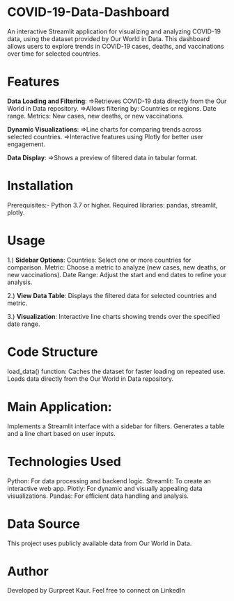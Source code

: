 # COVID-19-Data-Dashboard
An interactive Streamlit application for visualizing and analyzing COVID-19 data, using the dataset provided by Our World in Data. This dashboard allows users to explore trends in COVID-19 cases, deaths, and vaccinations over time for selected countries.

# Features
**Data Loading and Filtering**:
=>Retrieves COVID-19 data directly from the Our World in Data repository.
=>Allows filtering by:
   Countries or regions.
   Date range.
   Metrics: New cases, new deaths, or new vaccinations.
  
**Dynamic Visualizations**:
=>Line charts for comparing trends across selected countries.
=>Interactive features using Plotly for better user engagement.

**Data Display**:
=>Shows a preview of filtered data in tabular format.

# Installation
Prerequisites:-
Python 3.7 or higher.
Required libraries: pandas, streamlit, plotly.

# Usage
1.) **Sidebar Options**:
Countries: Select one or more countries for comparison.
Metric: Choose a metric to analyze (new cases, new deaths, or new vaccinations).
Date Range: Adjust the start and end dates to refine your analysis.

2.) **View Data Table**:
Displays the filtered data for selected countries and metric.

3.) **Visualization**:
Interactive line charts showing trends over the specified date range.

# Code Structure
load_data() function:
Caches the dataset for faster loading on repeated use.
Loads data directly from the Our World in Data repository.
# Main Application:
Implements a Streamlit interface with a sidebar for filters.
Generates a table and a line chart based on user inputs.

# Technologies Used
Python: For data processing and backend logic.
Streamlit: To create an interactive web app.
Plotly: For dynamic and visually appealing data visualizations.
Pandas: For efficient data handling and analysis.

# Data Source
This project uses publicly available data from Our World in Data.

# Author
Developed by Gurpreet Kaur.
Feel free to connect on LinkedIn
